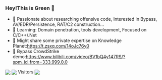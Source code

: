 


### Hey!This is Green 👋

- 🔭 Passionate about researching offensive code, Interested in Bypass, AV/EDR/Persistence, RAT/C2 construction...
- 🌱 Learning: Domain penetration, tools development, Focused on C/C++/.Net
- 👯 Might share some private expertise on Knowledge Planet:https://t.zsxq.com/14oJc76y0
- 🤔 Bypass CrowdStrike demo:https://www.bilibili.com/video/BV1bQ4y147RS/?spm_id_from=333.999.0.0

<a>
  <img align="center" src="https://github-stats-alpha.vercel.app/api?username=INotGreen&cc=1a1b27&tc=38bdae&ic=bf91f3&bc=ffff" />
</a>
<a>
 <img align="center" src="https://github-readme-stats.vercel.app/api/top-langs/?username=INotGreen&layout=compact&show_icons=true&theme=synthwave" />
</a>
<a>
   Visitors
  <img align="center" src="https://profile-counter.glitch.me/INotGreen/count.svg" />
</a>

